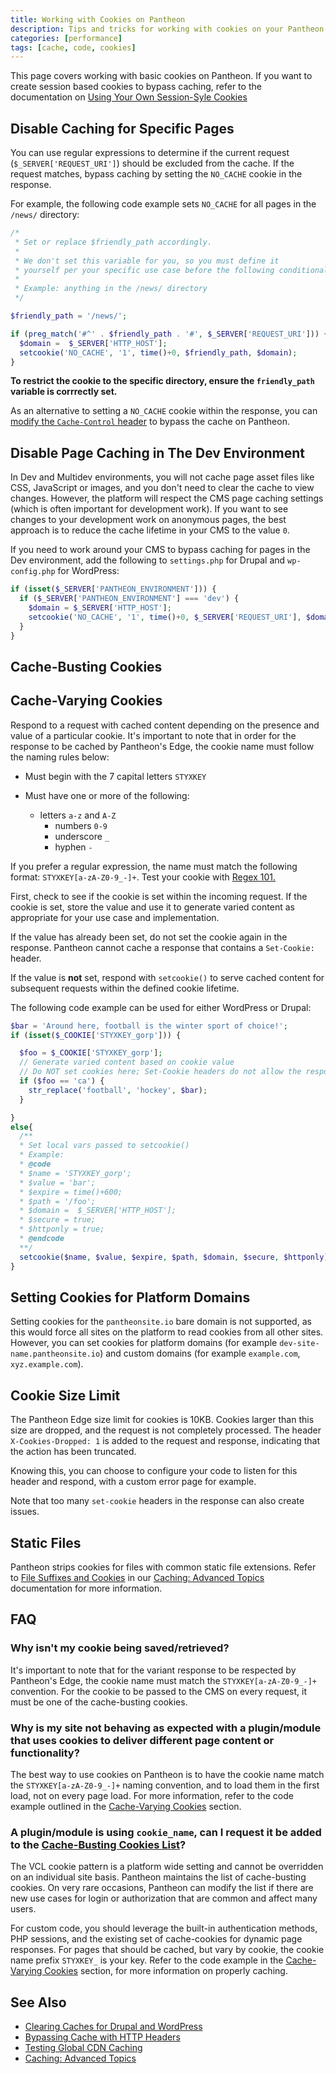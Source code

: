 ```yaml
---
title: Working with Cookies on Pantheon
description: Tips and tricks for working with cookies on your Pantheon Drupal and WordPress sites.
categories: [performance]
tags: [cache, code, cookies]
---
```


This page covers working with basic cookies on Pantheon. If you want to create session based cookies to bypass caching, refer to the documentation on [Using Your Own Session-Syle Cookies](/caching-advanced-topics/#using-your-own-session-style-cookies)

## Disable Caching for Specific Pages

You can use regular expressions to determine if the current request (`$_SERVER['REQUEST_URI']`) should be excluded from the cache. If the request matches, bypass caching by setting the `NO_CACHE` cookie in the response.

For example, the following code example sets `NO_CACHE` for all pages in the `/news/` directory:

```php
/*
 * Set or replace $friendly_path accordingly.
 *
 * We don't set this variable for you, so you must define it
 * yourself per your specific use case before the following conditional.
 *
 * Example: anything in the /news/ directory
 */

$friendly_path = '/news/';

if (preg_match('#^' . $friendly_path . '#', $_SERVER['REQUEST_URI'])) {
  $domain =  $_SERVER['HTTP_HOST'];
  setcookie('NO_CACHE', '1', time()+0, $friendly_path, $domain);
}
```

**To restrict the cookie to the specific directory, ensure the `friendly_path` variable is corrrectly set.**

As an alternative to setting a `NO_CACHE` cookie within the response, you can [modify the `Cache-Control` header](/cache-control) to bypass the cache on Pantheon.

## Disable Page Caching in The Dev Environment

In Dev and Multidev environments, 
you will not cache page asset files like CSS, JavaScript or images, and you don't need to clear the cache to view changes. However, the platform will respect the CMS page caching settings (which is often important for development work). If you want to see changes to your development work on anonymous pages, the best approach is to reduce the cache lifetime in your CMS to the value `0`.

If you need to work around your CMS to bypass caching for pages in the Dev environment, add the following to `settings.php` for Drupal and `wp-config.php` for WordPress:

```php
if (isset($_SERVER['PANTHEON_ENVIRONMENT'])) {
  if ($_SERVER['PANTHEON_ENVIRONMENT'] === 'dev') {
    $domain = $_SERVER['HTTP_HOST'];
    setcookie('NO_CACHE', '1', time()+0, $_SERVER['REQUEST_URI'], $domain);
  }
}
```

## Cache-Busting Cookies

<Partial file="cache-busting.md" />

## Cache-Varying Cookies

Respond to a request with cached content depending on the presence and value of a particular cookie. It's important to note that in order for the response to be cached by Pantheon's Edge, the cookie name must follow the naming rules below:

- Must begin with the 7 capital letters `STYXKEY`
- Must have one or more of the following:

  - letters `a-z` and `A-Z`
	- numbers `0-9`
	- underscore `_`
	- hyphen `-`
  
If you prefer a regular expression, the name must match the following format: `STYXKEY[a-zA-Z0-9_-]+`. Test your cookie with [Regex 101.](https://regex101.com/) 

First, check to see if the cookie is set within the incoming request. If the cookie is set, store the value and use it to generate varied content as appropriate for your use case and implementation.

<Alert title="Note" type="info">

If the value has already been set, do not set the cookie again in the response. Pantheon cannot cache a response that contains a `Set-Cookie:` header.

</Alert>

If the value is **not** set, respond with `setcookie()` to serve cached content for subsequent requests within the defined cookie lifetime.

The following code example can be used for either WordPress or Drupal:

```php
$bar = 'Around here, football is the winter sport of choice!';
if (isset($_COOKIE['STYXKEY_gorp'])) {

  $foo = $_COOKIE['STYXKEY_gorp'];
  // Generate varied content based on cookie value
  // Do NOT set cookies here; Set-Cookie headers do not allow the response to be cached
  if ($foo == 'ca') {
    str_replace('football', 'hockey', $bar);
  }

}
else{
  /**
  * Set local vars passed to setcookie()
  * Example:
  * @code
  * $name = 'STYXKEY_gorp';
  * $value = 'bar';
  * $expire = time()+600;
  * $path = '/foo';
  * $domain =  $_SERVER['HTTP_HOST'];
  * $secure = true;
  * $httponly = true;
  * @endcode
  **/
  setcookie($name, $value, $expire, $path, $domain, $secure, $httponly);
}
```

## Setting Cookies for Platform Domains

Setting cookies for the `pantheonsite.io` bare domain is not supported, as this would force all sites on the platform to read cookies from all other sites. However, you can set cookies for platform domains (for example `dev-site-name.pantheonsite.io`) and custom domains (for example `example.com`, `xyz.example.com`).

## Cookie Size Limit

The Pantheon Edge size limit for cookies is 10KB. Cookies larger than this size are dropped, and the request is not completely processed. The header `X-Cookies-Dropped: 1` is added to the request and response, indicating that the action has been truncated.

Knowing this, you can choose to configure your code to listen for this header and respond, with a custom error page for example.

Note that too many `set-cookie` headers in the response can also create issues.

## Static Files

Pantheon strips cookies for files with common static file extensions. Refer to [File Suffixes and Cookies](/caching-advanced-topics#file-suffixes-and-cookies) in our [Caching: Advanced Topics](/caching-advanced-topics) documentation for more information.

## FAQ

### Why isn't my cookie being saved/retrieved?

It's important to note that for the variant response to be respected by Pantheon's Edge, the cookie name must match the `STYXKEY[a-zA-Z0-9_-]+` convention. For the cookie to be passed to the CMS on every request, it must be one of the cache-busting cookies.

### Why is my site not behaving as expected with a plugin/module that uses cookies to deliver different page content or functionality?

The best way to use cookies on Pantheon is to have the cookie name match the `STYXKEY[a-zA-Z0-9_-]+` naming convention, and to load them in the first load, not on every page load. For more information, refer to the code example outlined in the [Cache-Varying Cookies](#cache-varying-cookies) section. 

### A plugin/module is using `cookie_name`, can I request it be added to the [Cache-Busting Cookies List](/cookies/#cache-busting-cookies)?

The VCL cookie pattern is a platform wide setting and cannot be overridden on an individual site basis. Pantheon maintains the list of cache-busting cookies. On very rare occasions, Pantheon can modify the list if there are new use cases for login or authorization that are common and affect many users. 

For custom code, you should leverage the built-in authentication methods, PHP sessions, and the existing set of cache-cookies for dynamic page responses. For pages that should be cached, but vary by cookie, the cookie name prefix `STYXKEY_` is your key. Refer to the code example in the [Cache-Varying Cookies](#cache-varying-cookies) section, for more information on properly caching. 

## See Also

* [Clearing Caches for Drupal and WordPress](/clear-caches)
* [Bypassing Cache with HTTP Headers](/cache-control)
* [Testing Global CDN Caching](/guides/global-cdn/test-global-cdn-caching)
* [Caching: Advanced Topics](/caching-advanced-topics)
